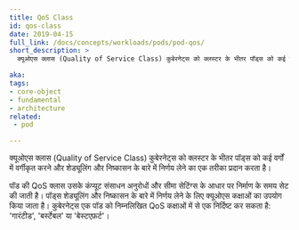 ```yaml
---
title: QoS Class
id: qos-class
date: 2019-04-15
full_link: /docs/concepts/workloads/pods/pod-qos/
short_description: >
  क्यूओएस क्लास (Quality of Service Class) कुबेरनेट्स को क्लस्टर के भीतर पॉड्स को कई वर्गों में वर्गीकृत करने और शेड्यूलिंग और निष्कासन के बारे में निर्णय लेने का एक तरीका प्रदान करता है।

aka: 
tags:
- core-object
- fundamental
- architecture
related:
 - pod

---
```

 क्यूओएस क्लास (Quality of Service Class) कुबेरनेट्स को क्लस्टर के भीतर पॉड्स को कई वर्गों में वर्गीकृत करने और शेड्यूलिंग और निष्कासन के बारे में निर्णय लेने का एक तरीका प्रदान करता है।

<!--more--> 
पॉड की QoS क्लास उसके कंप्यूट संसाधन अनुरोधों और सीमा सेटिंग्स के आधार पर निर्माण के समय सेट की जाती है। पॉड्स शेड्यूलिंग और निष्कासन के बारे में निर्णय लेने के लिए क्यूओएस कक्षाओं का उपयोग किया जाता है।
कुबेरनेट्स एक पॉड को निम्नलिखित QoS कक्षाओं में से एक निर्दिष्ट कर सकता है: 'गारंटीड', 'बर्स्टेबल' या 'बेस्टएफ़र्ट'।
